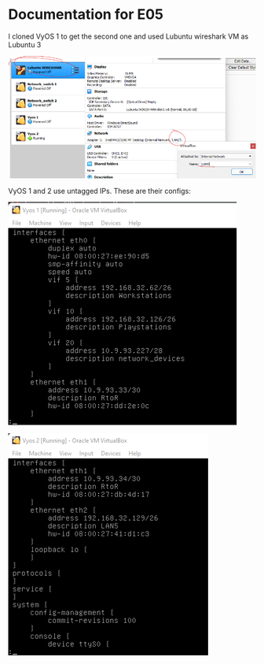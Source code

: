 # Documentation for E05

I cloned VyOS 1 to get the second one and used Lubuntu wireshark VM as Lubuntu 3

![changing](./E05/wschange.png) 

VyOS 1 and 2 use untagged IPs. These are their configs:

![](./E05/vyos1.png) 

![](./E05/vyos2.png)
